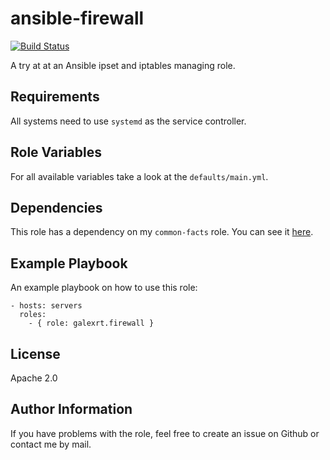 ansible-firewall
================

[![Build Status](https://travis-ci.org/galexrt/ansible-firewall.svg?branch=master)](https://travis-ci.org/galexrt/ansible-firewall)

A try at at an Ansible ipset and iptables managing role.

Requirements
------------

All systems need to use `systemd` as the service controller.

Role Variables
--------------

For all available variables take a look at the `defaults/main.yml`.

Dependencies
------------

This role has a dependency on my `common-facts` role.
You can see it [here](https://github.com/galexrt/ansible-common-facts).

Example Playbook
----------------

An example playbook on how to use this role:
```
- hosts: servers
  roles:
    - { role: galexrt.firewall }
```

License
-------

Apache 2.0

Author Information
------------------

If you have problems with the role, feel free to create an issue on Github or contact me by mail.
